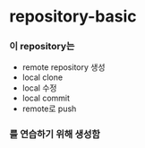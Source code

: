 # repository-basic

### 이 repository는

* remote repository 생성
* local clone
* local 수정
* local commit
* remote로 push

### 를 연습하기 위해 생성함